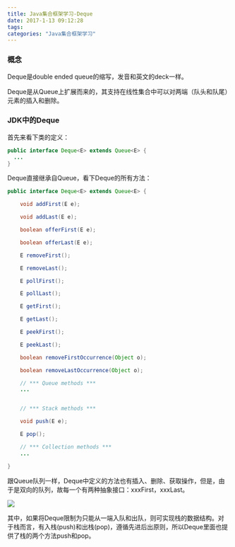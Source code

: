 ```yaml
---
title: Java集合框架学习-Deque
date: 2017-1-13 09:12:28
tags:
categories: "Java集合框架学习"
---
```


### 概念

Deque是double ended queue的缩写，发音和英文的deck一样。

Deque是从Queue上扩展而来的，其支持在线性集合中可以对两端（队头和队尾）元素的插入和删除。

### JDK中的Deque

首先来看下类的定义：

```java
public interface Deque<E> extends Queue<E> {
  ...
}
```
Deque直接继承自Queue，看下Deque的所有方法：

```java
public interface Deque<E> extends Queue<E> {

    void addFirst(E e);

    void addLast(E e);

    boolean offerFirst(E e);

    boolean offerLast(E e);

    E removeFirst();

    E removeLast();

    E pollFirst();

    E pollLast();

    E getFirst();

    E getLast();

    E peekFirst();

    E peekLast();

    boolean removeFirstOccurrence(Object o);

    boolean removeLastOccurrence(Object o);

    // *** Queue methods ***
    ...


    // *** Stack methods ***

    void push(E e);

    E pop();

    // *** Collection methods ***
    ...

}

```

跟Queue队列一样，Deque中定义的方法也有插入、删除、获取操作，但是，由于是双向的队列，故每一个有两种抽象接口：xxxFirst，xxxLast。

![](/images/categories/data_structure/java_collection_framework/deque-methods.png)

其中，如果将Deque限制为只能从一端入队和出队，则可实现栈的数据结构。对于栈而言，有入栈(push)和出栈(pop)，遵循先进后出原则，所以Deque里面也提供了栈的两个方法push和pop。
